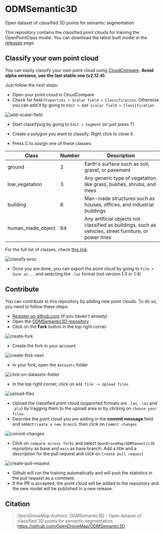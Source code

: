 # ODMSemantic3D
Open dataset of classified 3D points for semantic segmentation

This repository contains the classified point clouds for training the OpenPointClass model. You can download the latest built model in the [releases](https://github.com/OpenDroneMap/ODMSemantic3D/releases) page.

## Classify your own point cloud

You can easily classify your own point cloud using [CloudCompare](https://www.danielgm.net/cc/). **Avoid alpha versions, use the last stable one (v2.12.4)**.

Just follow the next steps:
- Open your point cloud in CloudCompare
- Check for field `Properties > Scalar field > Classification`. Otherwise you can add it by going to `Edit > Add scalar field > Classification`

![add-scalar-field](https://user-images.githubusercontent.com/7868983/235640470-5986f162-4adf-45db-934e-cc8fe65c5a9b.gif)

- Start classifying by going to `Edit > Segment` (or just press T)

- Create a polygon you want to classify. Right click to close it.

- Press C to assign one of these classes:

| Class | Number | Description |
--------|---------|-------------|
| ground | 2 | Earth's surface such as soil, gravel, or pavement |  |
| low_vegetation | 3 | Any generic type of vegetation like grass, bushes, shrubs, and trees |
| building | 6 | Man-made structures such as houses, offices, and industrial buildings |
| human_made_object | 64 | Any artificial objects not classified as buildings, such as vehicles, street furniture, or power lines |

For the full list of classes, check [this link](https://github.com/uav4geo/OpenPointClass#supported-classes).

![classify-proc](https://user-images.githubusercontent.com/7868983/235640600-f683affb-ddfc-4a71-888e-479465d29be8.gif)

- Once you are done, you can export the point cloud by going to `File > Save as...` and selecting the `.laz` format (not version 1.3 or 1.4)



## Contribute
You can contribute to this repository by adding new point clouds. To do so, you need to follow these steps:
- [Register on github.com](https://github.com/signup) (if you haven't already)
- Open the [ODMSemantic3D repository](https://github.com/OpenDroneMap/ODMSemantic3D)
- Click on the **Fork** button in the top right corner

![create-fork](https://user-images.githubusercontent.com/132681251/236490639-a1a4e61a-558d-455c-84aa-b1b847a2ba48.png)

- Create the fork in your account

![create-fork-next](https://user-images.githubusercontent.com/132681251/236491057-dbfbe926-510e-49d1-8785-e7d7639f6642.png)

- In your fork, open the `datasets` folder

![click-on-datasets-folder](https://user-images.githubusercontent.com/132681251/236491397-cff1ad31-1727-4243-b728-2d20c9bc348e.png)

- In the top right corner, click on `Add file -> Upload files`

![upload-files](https://user-images.githubusercontent.com/7868983/236491752-461552fa-0560-4c0f-b8df-515c5b930a40.png)

- Upload the classified point cloud (supported formats are `.las`, `.laz` and `.ply`) by tragging them to the upload area or by clicking on `choose your files`.
- Describe the point cloud you are adding in the **commit message** field and select `Create a new branch`, then click on `Commit changes`

![commit-changes](https://user-images.githubusercontent.com/7868983/236492735-6b6e2fe2-abee-46cb-9627-d05134c29f11.png)

- Click on `compare across forks` and select `OpenDroneMap/ODMSemantic3D` repository as base and `main` as base branch. Add a title and a description for the pull request and click on `Create pull request`

![create-pull-request](https://user-images.githubusercontent.com/7868983/236492950-779cc623-44ed-44ae-b8d9-bf468e0d07b9.png)

- Github will run the training automatically and will post the statistics in the pull request as a comment.
- If the PR is accepted, the point cloud will be added to the repository and the new model will be published in a new release.

## Citation

> *OpenDroneMap Authors*: ODMSemantic3D - Open dataset of classified 3D points for semantic segmentation. <https://github.com/OpenDroneMap/ODMSemantic3D>

